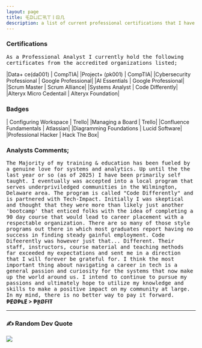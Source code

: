 ```yaml
---
layout: page
title: 乇ᗪㄩ匚卂ㄒ丨ㄖ几
description: a list of current professional certifications that I have earned 
---
```


### Certifications
<tt>As a Professional Analyst I currently hold the following certificates from the accredited organizations listed; </tt><br>

|Data+ ce(da001) | CompTIA|
|Project+ (pk001) | CompTIA|
|Cybersecurity Professional | Google Professional|
|AI Essentials | Google Professional| 
|Scrum Master | Scrum Alliance|
|Systems Analyst | Code Differently|
|Alteryx Micro Cedentail | Alteryx Foundation|<br>

### Badges 

| Configuring Workspace | Trello|
|Managing a Board | Trello|
|Confluence Fundamentals | Atlassian|
|Diagramming Foundations | Lucid Software|
|Professional Hacker | Hack The Box|

### Analysts Comments;
<tt>The Majority of my training & education has been fueled by a genuine love for systems and analytics. Up until the the last year or so (as of 2025) I have been primarily 
self taught. I eventually was accepted into a local program that serves underpriviledged communities in the Wilmington, Delaware area. The program is called 
"Code Differently" and is partnered with Tech-Impact. Initially I was skeptical and thought that they were more than likely just another 'bootcamp' that enticed
folks with the idea of completing a 90 day course that would lead to career placement with a respectable organization. There are so many of those style programs
out there in which most graduates report having no success in finding steady gainful employment. Code Difeerently was however just that... Different. Their staff,
instructors, course material and teaching methods far exceeded my expectations and sent me in a direction that I will forever be grateful for. I think the most
important thing about navigating a career in tech is a general passion and curiosity for the systems that now make up the world around us. I intend to continue to
pursue my passions and ultimately hope to utilize my knowledge and skills to make a positive impact on my community at large. In my mind, there is no better way
to pay it forward.</tt>
<br>
<b>₱ɆØ₱ⱠɆ > ₱ⱤØ₣ł₮<db><br>
<hr noshade>

### ✍️ Random Dev Quote
![](https://quotes-github-readme.vercel.app/api?type=horizontal&theme=radical)


